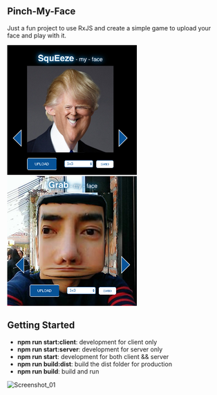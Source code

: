 ## Pinch-My-Face
Just a fun project to use RxJS and create a simple game to upload your face and play with it.

![Screenshot_01](/public/assets/readme_01.jpg?raw=true)
![Screenshot_02](/public/assets/readme_02.jpg?raw=true)
## Getting Started
<ul>
    <li><b>npm run start:client</b>: development for client only</li>
    <li><b>npm run start:server</b>: development for server only</li>
    <li><b>npm run start</b>: development for both client && server</li>
    <li><b>npm run build:dist</b>: build the dist folder for production</li>
    <li><b>npm run build</b>: build and run</li>
</ul>


![Screenshot_01](https://codeship.com/projects/7d665780-92a6-0134-a27e-6275a8302a8a/status?branch=master)